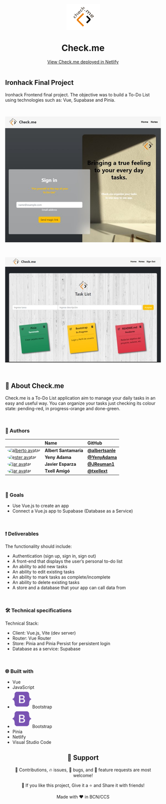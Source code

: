 <br>
<div align="center">
    <img src="https://github.com/ToDoApp-Group2/ToDoApp/blob/ValidReadme/src/assets/logocheckme.png" alt="check.me logo" /> <br />
    <h1 align="center"> Check.me </h1>
    <div align="center">
        <a href="https://check-mi.netlify.app/"> View Check.me deployed in Netlify </a>
    </div>
</div>

<br>

## Ironhack Final Project

Ironhack Frontend final project. The objective was to build a To-Do List using technologies such as: Vue, Supabase and Pinia. 

<br>

![homeviewCheck.me](./src/assets/checkme_home_view.jpg)

<br>

![homeviewCheck.me](./src/assets/checkme_notes_view.jpg)

<br>

## 🚀 About Check.me
Check.me is a To-Do List application aim to manage your daily tasks in an easy and useful way. 
You can organize your tasks just checking its colour state: pending-red, in progress-orange and done-green.

<br> 

### 👷 Authors


|                     | Name                | GitHub              |
| :------------------ | :------------------ | :------------------ |
| <a href="https://github.com/albertsanle"><img src="https://avatars.githubusercontent.com/u/108616960?v=4" width="60" height="60" style="border-radius: 50%" alt="alberto avatar"></a> | **Albert Santamaria** | [**@albertsanle**](https://github.com/albertsanle) |
| <a href="https://github.com/YenyAdama"><img src="https://avatars.githubusercontent.com/u/108185798?v=4" width="60" height="60" style="border-radius: 50%" alt="ester avatar"></a> | **Yeny Adama** | [**@YenyAdama**](https://github.com/YenyAdama)  |
| <a href="https://github.com/JReuman1"><img src="https://avatars.githubusercontent.com/u/99495156?v=4" width="60" height="60" style="border-radius: 50%" alt="jar avatar"></a> | **Javier Esparza** | [**@JReuman1**](https://github.com/JReuman1) | 
| <a href="https://github.com/txellext"><img src="https://avatars.githubusercontent.com/u/108218084?v=4" width="60" height="60" style="border-radius: 50%" alt="jar avatar"></a> | **Txell Amigó** | [**@txellext**](https://github.com/txellext) |   

<br>

### 🦋 Goals

- Use Vue.js to create an app
- Connect a Vue.js app to Supabase (Database as a Service)

<br>

### ❗ Deliverables

The functionality should include:

- Authentication (sign up, sign in, sign out)
- A front-end that displays the user’s personal to-do list
- An ability to add new tasks
- An ability to edit existing tasks
- An ability to mark tasks as complete/incomplete
- An ability to delete existing tasks
- A store and a database that your app can call data from

<br>

### 🛠️ Technical specifications

Technical Stack:
- Client: Vue.js, Vite (dev server)
- Router: Vue Router
- Store: Pinia and Pinia Persist for persistent login
- Database as a service: Supabase

<br>

### 🌐 Built with
- Vue 
- JavaScript 
- <img src="./src/assets/bootstrap.svg" width="60" height="60" style="border-radius: 50%" alt="alberto avatar"> Bootstrap 
- <img src="./src/assets/bootstrap.svg" width="60" height="60" style="border-radius: 50%" alt="alberto avatar"> Bootstrap 
- Pinia 
- Netlify 
- Visual Studio Code 




<h2 align="center">🤝 Support</h2>

<p align="center">🎊 Contributions, 🔥 issues, 🐛 bugs, and 🥮 feature requests are most welcome!</p>

<p align="center">💙 If you like this project, Give it a ⭐ and Share it with friends!</p>

<p align="center">Made with ❤️ in BCN/CCS</p>